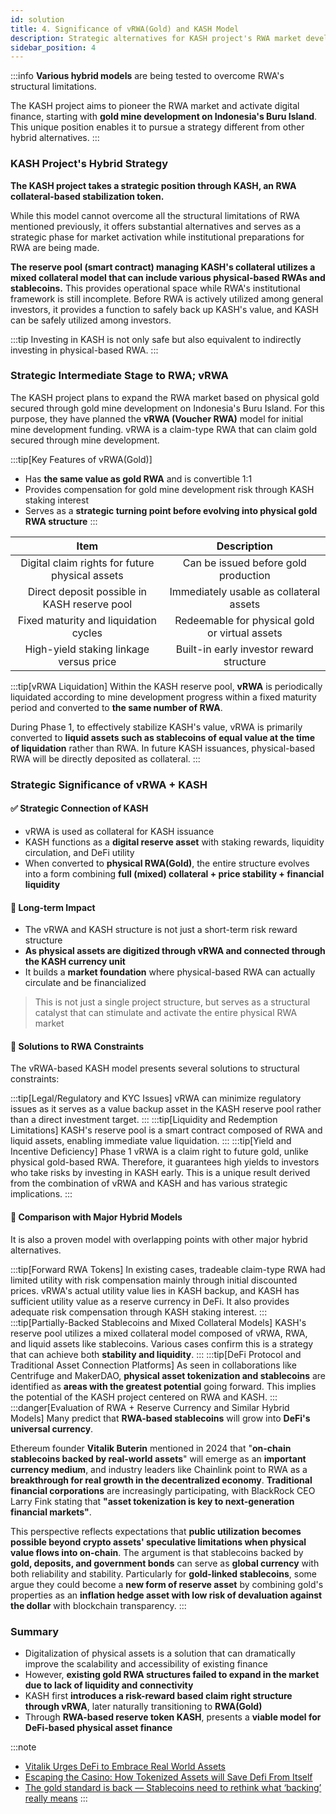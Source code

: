 ```yaml
---
id: solution
title: 4. Significance of vRWA(Gold) and KASH Model
description: Strategic alternatives for KASH project's RWA market development
sidebar_position: 4
---
```


:::info
**Various hybrid models** are being tested to overcome RWA's structural limitations.

The KASH project aims to pioneer the RWA market and activate digital finance, starting with **gold mine development on Indonesia's Buru Island**. This unique position enables it to pursue a strategy different from other hybrid alternatives.
:::

### KASH Project's Hybrid Strategy

**The KASH project takes a strategic position through KASH, an RWA collateral-based stabilization token.**

While this model cannot overcome all the structural limitations of RWA mentioned previously, it offers substantial alternatives and serves as a strategic phase for market activation while institutional preparations for RWA are being made.

**The reserve pool (smart contract) managing KASH's collateral utilizes a mixed collateral model that can include various physical-based RWAs and stablecoins.** This provides operational space while RWA's institutional framework is still incomplete. Before RWA is actively utilized among general investors, it provides a function to safely back up KASH's value, and KASH can be safely utilized among investors.

:::tip
Investing in KASH is not only safe but also equivalent to indirectly investing in physical-based RWA.
:::

### Strategic Intermediate Stage to RWA; vRWA

The KASH project plans to expand the RWA market based on physical gold secured through gold mine development on Indonesia's Buru Island. For this purpose, they have planned the **vRWA (Voucher RWA)** model for initial mine development funding. vRWA is a claim-type RWA that can claim gold secured through mine development.

:::tip[Key Features of vRWA(Gold)]
- Has **the same value as gold RWA** and is convertible 1:1
- Provides compensation for gold mine development risk through KASH staking interest
- Serves as a **strategic turning point before evolving into physical gold RWA structure**
:::

| **Item** | **Description** |
| :---: | :---: |
| Digital claim rights for future physical assets | Can be issued before gold production |
| Direct deposit possible in KASH reserve pool | Immediately usable as collateral assets |
| Fixed maturity and liquidation cycles | Redeemable for physical gold or virtual assets |
| High-yield staking linkage versus price | Built-in early investor reward structure |

:::tip[vRWA Liquidation]
Within the KASH reserve pool, **vRWA** is periodically liquidated according to mine development progress within a fixed maturity period and converted to **the same number of RWA**.

During Phase 1, to effectively stabilize KASH's value, vRWA is primarily converted to **liquid assets such as stablecoins of equal value at the time of liquidation** rather than RWA.
In future KASH issuances, physical-based RWA will be directly deposited as collateral.
:::

### Strategic Significance of vRWA + KASH

#### ✅ Strategic Connection of KASH

- vRWA is used as collateral for KASH issuance
- KASH functions as a **digital reserve asset** with staking rewards, liquidity circulation, and DeFi utility
- When converted to **physical RWA(Gold)**, the entire structure evolves into a form combining **full (mixed) collateral + price stability + financial liquidity**

#### 🧩 Long-term Impact

- The vRWA and KASH structure is not just a short-term risk reward structure
- **As physical assets are digitized through vRWA and connected through the KASH currency unit**
- It builds a **market foundation** where physical-based RWA can actually circulate and be financialized

>This is not just a single project structure, but serves as a structural catalyst that can stimulate and activate the entire physical RWA market
>

#### 📌 Solutions to RWA Constraints

The vRWA-based KASH model presents several solutions to structural constraints:

:::tip[Legal/Regulatory and KYC Issues]
vRWA can minimize regulatory issues as it serves as a value backup asset in the KASH reserve pool rather than a direct investment target.
:::
:::tip[Liquidity and Redemption Limitations]
KASH's reserve pool is a smart contract composed of RWA and liquid assets, enabling immediate value liquidation.
:::
:::tip[Yield and Incentive Deficiency]
Phase 1 vRWA is a claim right to future gold, unlike physical gold-based RWA. Therefore, it guarantees high yields to investors who take risks by investing in KASH early. This is a unique result derived from the combination of vRWA and KASH and has various strategic implications.
:::

#### 📌 Comparison with Major Hybrid Models

It is also a proven model with overlapping points with other major hybrid alternatives.

:::tip[Forward RWA Tokens]
In existing cases, tradeable claim-type RWA had limited utility with risk compensation mainly through initial discounted prices. vRWA's actual utility value lies in KASH backup, and KASH has sufficient utility value as a reserve currency in DeFi. It also provides adequate risk compensation through KASH staking interest.
:::
:::tip[Partially-Backed Stablecoins and Mixed Collateral Models]
KASH's reserve pool utilizes a mixed collateral model composed of vRWA, RWA, and liquid assets like stablecoins. Various cases confirm this is a strategy that can achieve both **stability and liquidity**.
:::
:::tip[DeFi Protocol and Traditional Asset Connection Platforms]
As seen in collaborations like Centrifuge and MakerDAO, **physical asset tokenization and stablecoins** are identified as **areas with the greatest potential** going forward. This implies the potential of the KASH project centered on RWA and KASH.
:::
:::danger[Evaluation of RWA + Reserve Currency and Similar Hybrid Models]
Many predict that **RWA-based stablecoins** will grow into **DeFi's universal currency**.

Ethereum founder **Vitalik Buterin** mentioned in 2024 that "**on-chain stablecoins backed by real-world assets**" will emerge as an **important currency medium**, and industry leaders like Chainlink point to RWA as a **breakthrough for real growth in the decentralized economy**. **Traditional financial corporations** are increasingly participating, with BlackRock CEO Larry Fink stating that **"asset tokenization is key to next-generation financial markets"**.

This perspective reflects expectations that **public utilization becomes possible beyond crypto assets' speculative limitations when physical value flows into on-chain**. The argument is that stablecoins backed by **gold, deposits, and government bonds** can serve as **global currency** with both reliability and stability. Particularly for **gold-linked stablecoins**, some argue they could become a **new form of reserve asset** by combining gold's properties as an **inflation hedge asset with low risk of devaluation against the dollar** with blockchain transparency.
:::

### Summary

- Digitalization of physical assets is a solution that can dramatically improve the scalability and accessibility of existing finance
- However, **existing gold RWA structures failed to expand in the market due to lack of liquidity and connectivity**
- KASH first **introduces a risk-reward based claim right structure through vRWA**, later naturally transitioning to **RWA(Gold)**
- Through **RWA-based reserve token KASH**, presents a **viable model for DeFi-based physical asset finance**

:::note
- [Vitalik Urges DeFi to Embrace Real World Assets](https://thedefiant.io/news/defi/vitalik-urges-defi-to-embrace-real-world-assets)
- [Escaping the Casino: How Tokenized Assets will Save Defi From Itself](https://www.coindesk.com/opinion/2024/09/06/escaping-the-casino-how-tokenized-assets-will-save-defi-from-itself)
- [The gold standard is back — Stablecoins need to rethink what ‘backing’ really means](https://cointelegraph.com/news/the-gold-standard-is-back)
:::

<!-- ---
id: solution
title: 4. vRWA(Gold)와 KASH 모델의 의의
description: KASH 프로젝트의 RWA 시장개척을 위한 단계적 대안
sidebar_position: 4
---

:::info
RWA의 구조적 한계점을 극복하기 위해 **여러 혼합형 모델**이 실험되고 있습니다.

KASH 프로젝트는 **인도네시아 부루섬 금광 개발**을 시작으로 RWA 시장 개척 및 디지털 금융 활성화를 목표로 합니다. 이러한 독특한 포지션은 다른 하이브리드 대안과는 다른 전략을 가질 수 있게 합니다.
:::

### KASH 프로젝트의 하이브리드 전략

**KASH 프로젝트는 RWA 담보 기반 안정화 토큰인 KASH를 통해 전략적 포지션을 취합니다.** 

이 모델은 이전에 언급된 RWA 의 구조적 한계를 모두 극복할 수는 없지만, 상당 부분 대안을 제시하고 RWA에 대한 제도적 준비가 될 동안 시장이 활성활 될 수 있는 전략적 단계로 적합합니다.

**KASH의 담보 관리를 하는 리저브풀(스마트 컨트랙트)은 다양한 실물 기반 RWA와 스테이블 코인 등이 들어갈 수 있는 혼합 담보 모델을 활용합니다.** 이는 RWA가 아직 제도적 완비가 덜 된 상태에서 기능할 수 있는 공간을 제공합니다. RWA가 적극적으로 일반 투자자들 사이에서 활용되기 전에 KASH의 가치를 안전하게 백업하는 기능을  제공하고 KASH는 안전하게 투자자들 사이에서 활용될 수 있습니다.

:::tip
KASH에 투자하는 것은 안전할 뿐 아니라 간접적으로 실물 기반 RWA에 투자하는 셈입니다.
:::

### RWA로의 전략적 중간 단계; vRWA

KASH 프로젝트는 인도네시아 부루섬 금광 개발을 통해 확보되는 실물 금을 기반으로 RWA 시장을 확장할 계획을 가지고 있습니다. 이를 위해 초기 금광 개발 용도의 자금 펀딩을 위해 **vRWA (Voucher RWA)** 모델을 기획했습니다. vRWA는 금광 개발을 통해 확보된 금을 청구할 수 있는 청구권 형태의 RWA 입니다. 

:::tip[vRWA(Gold)의 핵심 특징]
- **금 RWA와 동일한 가치**를 가지며 1:1 로 치환됩니다.  
- 금광 개발 리스크에 대한 보상을 KASH 스테이킹 이자를 통해 제공하며,
- **실물 금 RWA 구조로 진화하기 전, 전략적 전환점 역할**을 수행합니다.
:::

| **항목** | **설명** |
| :---: | :---: |
| 미래 실물에 대한 디지털 청구권 | 금 생산 이전에 발행 가능 |
| KASH 리저브풀에 직접 예치 가능 | 즉시 담보 자산으로 사용 |
| 정해진 만기 및 청산 주기 | 실물 금 또는 가상자산으로 상환 |
| 가격 대비 고수익 스테이킹 연계 | 초기 투자자 보상 구조 내장 |

:::tip[vRWA 청산]
KASH 리저브풀 안에서 **vRWA**는 정해진 만기 안에서 금광 개발 진행에 따라 주기적으로 청산되어 **동일 갯수의 RWA**로 치환됩니다.

1기 동안 KASH의 가치가 효과적으로 안정화될 수 있도록 우선적으로 vRWA는 RWA가 아닌 **청산 시점의 동일 가치의 스테이블 코인 등의 유동성 자산**으로 치환됩니다.
향후 KASH 추가 발행 시에는 실물 기반 RWA가 직접 담보로 예치 될 예정입니다.
:::

### vRWA + KASH의 전략적 의의

#### ✅ KASH의 전략적 연결

- vRWA는 KASH 발행의 담보로 사용되며,
- KASH는 스테이킹 보상, 유동성 유통, DeFi 유틸리티를 갖춘 **디지털 기축 자산**으로 기능
- 이후 **실물 RWA(Gold)** 로 전환되면, 전체 구조는 **완전(혼합) 담보 + 가격 안정 + 금융 유동성**을 동시에 갖춘 형태로 진화

#### 🧩 중장기 파급력

- vRWA와 KASH 구조는 단기적인 리스크 보상 구조에 그치지 않습니다.
- **vRWA를 통해 실물 자산이 디지털화되고, KASH라는 통화 단위로 연결되면서**
- 실물 기반 RWA가 실제로 유통되고 금융화되는 **시장적 기반을 구축**합니다.

> 이는 단일 프로젝트의 구조가 아닌,
실물 RWA 시장 전체를 자극하고 활성화시킬 수 있는 구조적 촉매 역할
>

#### 📌 RWA 제약에 대한 해결점
vRWA 기반 KASH 모델은 구조적 제약에 대한 몇가지 해결점을 제시합니다.

:::tip[법·규제 및 KYC 문제]
vRWA는 직접적인 투자 대상이 아닌 KASH 리저브풀의 가치 백업 자산으로 활용되기에 규제 문제를 최소화할 수 있습니다.
:::
:::tip[유동성 및 환매 한계]
KASH의 리저브풀은 RWA와 유동성 자산으로 구성된 스마트 컨트랙트로 즉각적인 가치의 유동화가 가능합니다.
:::
:::tip[수익률 및 인센티브 부족]
1기의 vRWA는 실물 금 기반 RWA와 다르게 미래의 금에 대한 청구권입니다. 따라서 리스크를 감수하고 초기에 KASH에 투자하는 투자자들에게는 큰 수익률을 보장합니다. 이는 vRWA와 KASH의 결합에 의해 파생되는 독특한 결과이며 다양한 전략적 의의를 가지고 있습니다.
:::

#### 📌 주요 하이브리드 모델과 비교점
또한 다른 주요한 하이브리드 대안들과 겹치는 점들이 있어 검증되어 있는 모델입니다.

:::tip[선도형(Forward) RWA 토큰]
기존 사례에서 거래 가능한 청구권 형태의 RWA는 리스크에 대한 보상이 초기의 할인된 가격 정도이며 실제로 활용도가 한정적이었습니다. vRWA는 KASH의 가치 백업으로 실제 활용 가치는 KASH에 있으며 KASH는 디파이 상에서 기축 통화로 활용 가치가 충분합니다. 또한 KASH 스테이킹 이자를 통해 리스크에 대한 충분한 보상을 줍니다.
:::
:::tip[부분담보 스테이블코인 및 혼합 담보 모델]
KASH의 리저브풀은 혼합 담보 모델을 활용하며 vRWA, RWA 그리고 스테이블 코인 등의 유동성 자산으로 구성됩니다. 이는 **안정성과 유동성** 두마리 토끼를 잡을 수 있는 전략임이 다양한 사례에서 확인될 수 있습니다.
:::
:::tip[DeFi 프로토콜과 전통자산의 연결 플랫폼]
센트리퓨지(Centrifuge)와 메이커다오(MakerDAO)의 협업 등에서 확인되듯 **실물자산 토큰화와 스테이블코인**이 향후 **가장 큰 잠재력을 지닌 분야**로 지목되고 있습니다. 이는 RWA와 KASH를 핵심으로 하는 KASH 프로젝트가 가진 잠재력을 시사합니다.
:::

:::danger[RWA + 리저브 통화와 유사한 하이브리드 모델에 대한 평가]
**RWA 기반 스테이블코인**이야말로 **디파이의 범용 화폐**로 성장할 것이라는 전망도 많습니다. 

이더리움 창시자인 **비탈릭 부테린**도 2024년 “**현실 세계 자산으로 뒷받침된 온체인 스테이블코인**”이 향후 **중요한 통화 수단으로 부상**할 것이라고 언급했고, 체인링크 등 업계 리더들은 **탈중앙 경제의 실질적 성장 돌파구**로 RWA를 지목합니다. 실제로 **전통 금융 대기업들의 참여**도 늘고 있는데, 블랙록 CEO 래리 핑크는 **“자산의 토큰화가 차세대 금융 시장의 핵심”** 이라고 언급한 바 있습니다. 

이러한 시각은 **온체인에 실물가치가 유입되면 암호자산의 투기성 한계를 넘어 대중적 활용이 가능해진다**는 기대를 반영합니다. **금과 예금, 국채 등으로 담보된 스테이블코인**이라면 신뢰성과 안정성을 모두 갖춰 **글로벌 통화**로서 역할할 수 있다는 것입니다. 특히 **금 연동 스테이블코인**의 경우, 달러 대비 **가치절하 위험이 적고 인플레이션 헤지 자산**이라는 금의 속성과 블록체인의 투명성을 결합해 **새로운 형태의 기축자산**이 될 수 있다는 주장도 있습니다.
:::

### 요약
- 실물 자산의 디지털화는 기존 금융의 확장성과 접근성을 획기적으로 개선할 수 있는 해법임
- 하지만 **기존 금 RWA 구조는 유동성과 연결성이 부족하여 시장 확산에 실패**함
- KASH는 **vRWA를 통한 리스크 보상 기반 청구권 구조를 먼저 도입**하고,
    이후 **RWA(Gold)** 로 자연스럽게 전환 예정
- **RWA 기반 리저브토큰인 KASH**를 통해 **DeFi 기반 실물 자산 금융의 실현 가능 모델**을 제시함

:::note
- [Vitalik Urges DeFi to Embrace Real World Assets](https://thedefiant.io/news/defi/vitalik-urges-defi-to-embrace-real-world-assets)
- [Escaping the Casino: How Tokenized Assets will Save Defi From Itself](https://www.coindesk.com/opinion/2024/09/06/escaping-the-casino-how-tokenized-assets-will-save-defi-from-itself)
- [The gold standard is back — Stablecoins need to rethink what ‘backing’ really means](https://cointelegraph.com/news/the-gold-standard-is-back)
::: -->